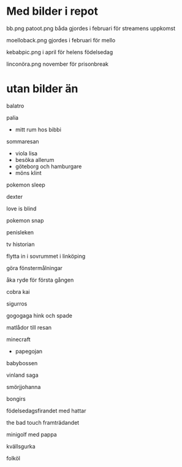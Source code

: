 # Med bilder i repot

bb.png
patoot.png
båda gjordes i februari för streamens uppkomst

moelloback.png
gjordes i februari för mello

kebabpic.png
i april för helens födelsedag

linconöra.png
november för prisonbreak

# utan bilder än

balatro

palia
- mitt rum hos bibbi

sommaresan
- viola lisa
- besöka allerum
- göteborg och hamburgare
- möns klint

pokemon sleep

dexter

love is blind

pokemon snap

penisleken

tv historian

flytta in i sovrummet i linköping

göra fönstermålningar

åka ryde för första gången

cobra kai

sigurros

gogogaga hink och spade

matlådor till resan

minecraft
- papegojan

babybossen

vinland saga

smörjjohanna

bongirs

födelsedagsfirandet med hattar

the bad touch framträdandet

minigolf med pappa

kvällsgurka

folköl